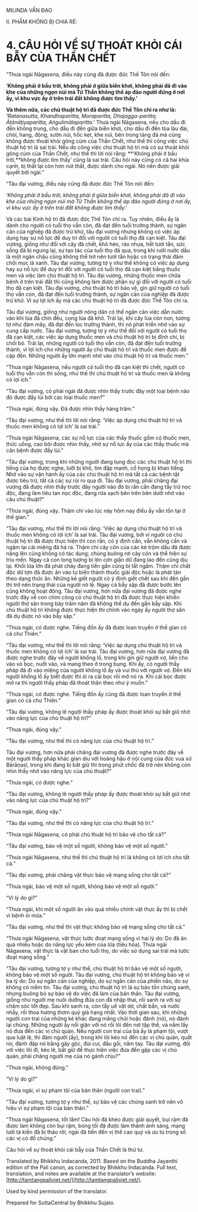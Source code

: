  

MILINDA VẤN ĐẠO

II. PHẨM KHÔNG BỊ CHIA RẼ:

# 4\. CÂU HỎI VỀ SỰ THOÁT KHỎI CÁI BẪY CỦA THẦN CHẾT

“Thưa ngài Nāgasena, điều này cũng đã được đức Thế Tôn nói đến:

‘**Không phải ở bầu trời, không phải ở giữa biển khơi, không phải đã đi vào khe của những ngọn núi mà Tử Thần không thể áp đảo người đứng ở nơi ấy, vì khu vực ấy ở trên trái đất không được tìm thấy.’**

**Và thêm nữa, các chú thuật hộ trì đã được đức Thế Tôn chỉ ra như là: ‘**_Ratanasutta, Khandhaparitta, Moraparitta, Dhajagga-paritta, Āṭānāṭiyaparitta, Aṅgulimālaparitta_.’ Thưa ngài Nāgasena, nếu cho dầu đi đến không trung, cho dầu đi đến giữa biển khơi, cho dầu đi đến tòa lâu đài, chòi, hang, động, sườn núi, hốc kẹt, khe núi, bên trong tảng đá mà cũng không được thoát khỏi gông cùm của Thần Chết, như thế thì công việc chú thuật hộ trì là sai trái. Nếu do công việc chú thuật hộ trì mà có sự thoát khỏi gông cùm của Thần Chết, như thế thì lời nói rằng: **‘Không phải ở bầu trời,**không được tìm thấy’ cũng là sai trái. Câu hỏi này cũng có cả hai khía cạnh, bị thắt lại còn hơn nút thắt, được dành cho ngài. Nó nên được giải quyết bởi ngài.”

“Tâu đại vương, điều này cũng đã được đức Thế Tôn nói đến:

‘_Không phải ở bầu trời, không phải ở giữa biển khơi, không phải đã đi vào khe của những ngọn núi mà Tử Thần không thể áp đảo người đứng ở nơi ấy, vì khu vực ấy ở trên trái đất không được tìm thấy_.’

Và các bài Kinh hộ trì đã được đức Thế Tôn chỉ ra. Tuy nhiên, điều ấy là dành cho người có tuổi thọ vẫn còn, đã đạt đến tuổi trưởng thành, sự ngăn cản của nghiệp đã được trừ khử, tâu đại vương nhưng không có việc áp dụng hay sự nỗ lực để duy trì đối với người có tuổi thọ đã cạn kiệt. Tâu đại vương, giống như đối với cây đã chết, khô héo, ráo nhựa, hết tươi tắn, sức sống đã bị ngưng lại, sự tạo tác của tuổi thọ đã qua, trong khi rưới nước dầu là một ngàn chậu cũng không thể trở nên tươi tắn hoặc có trạng thái đâm chồi mọc lá xanh. Tâu đại vương, tương tợ y như thế không có việc áp dụng hay sự nỗ lực để duy trì đối với người có tuổi thọ đã cạn kiệt bằng thuốc men và việc làm chú thuật hộ trì. Tâu đại vương, những thuốc men chữa bệnh ở trên trái đất thì cũng không làm được phận sự gì đối với người có tuổi thọ đã cạn kiệt. Tâu đại vương, chú thuật hộ trì bảo vệ, gìn giữ người có tuổi thọ vẫn còn, đã đạt đến tuổi trưởng thành, sự ngăn cản của nghiệp đã được trừ khử. Vì sự lợi ích ấy mà các chú thuật hộ trì đã được đức Thế Tôn chỉ ra.

Tâu đại vương, giống như người nông dân có thể ngăn cản việc dẫn nước vào khi lúa đã chín đều, cọng lúa đã khô. Trái lại, khi cây lúa còn non, tương tợ như đám mây, đã đạt đến lúc trưởng thành, thì nó phát triển nhờ vào sự cung cấp nước. Tâu đại vương, tương tợ y như thế đối với người có tuổi thọ đã cạn kiệt, các việc áp dụng thuốc men và chú thuật hộ trì bị đình chỉ, bị chối bỏ. Trái lại, những người có tuổi thọ vẫn còn, đã đạt đến tuổi trưởng thành, vì lợi ích cho những người ấy chú thuật hộ trì và thuốc men được đề cập đến. Những người ấy lớn mạnh nhờ vào chú thuật hộ trì và thuốc men.”

“Thưa ngài Nāgasena, nếu người có tuổi thọ đã cạn kiệt thì chết, người có tuổi thọ vẫn còn thì sống, như thế thì chú thuật hộ trì và thuốc men là không có lợi ích.”

“Tâu đại vương, có phải ngài đã được nhìn thấy trước đây một loại bệnh nào đó được đẩy lùi bởi các loại thuốc men?”

“Thưa ngài, đúng vậy. Đã được nhìn thấy hàng trăm.”

“Tâu đại vương, như thế thì lời nói rằng: ‘Việc áp dụng chú thuật hộ trì và thuốc men không có lợi ích’ là sai trái.”

“Thưa ngài Nāgasena, các sự nỗ lực của các thầy thuốc gồm có thuốc men, thức uống, cao bôi được nhìn thấy, nhờ sự nỗ lực ấy của các thầy thuốc mà căn bệnh được đẩy lùi.”

“Tâu đại vương, trong khi những người đang tụng đọc các chú thuật hộ trì thì tiếng của họ được nghe, lưỡi bị khô, tim đập mạnh, cổ họng bị khan tiếng. Nhờ vào sự vận hành ấy của các chú thuật hộ trì mà tất cả các bệnh tật được tiêu trừ, tất cả các sự rủi ro qua đi. Tâu đại vương, phải chăng đại vương đã được nhìn thấy trước đây người nào đó bị rắn cắn đang tẩy trừ nọc độc, đang làm tiêu tan nọc độc, đang rửa sạch bên trên bên dưới nhờ vào câu chú thuật?”

“Thưa ngài, đúng vậy. Thậm chí vào lúc này hôm nay điều ấy vẫn tồn tại ở thế gian.”

“Tâu đại vương, như thế thì lời nói rằng: ‘Việc áp dụng chú thuật hộ trì và thuốc men không có lợi ích’ là sai trái. Tâu đại vương, bởi vì người có chú thuật hộ trì đã được thực hiện thì con rắn, có ý định cắn, vẫn không cắn và ngậm lại cái miệng đã há ra. Thậm chí cây côn của các kẻ trộm dầu đã được nâng lên cũng không có tác dụng; chúng buông rơi cây côn và thể hiện sự trìu mến. Ngay cả con long tượng bị lên cơn giận dữ đang lao đến cũng dịu lại. Khối lửa lớn đã phát cháy đang tiến gần cũng bị tắt ngấm. Thậm chí chất độc dữ tợn đã được ăn vào tự biến thành thuốc giải độc hoặc là phát tán theo dạng thức ăn. Những kẻ giết người có ý định giết chết sau khi đến gần thì trở nên trạng thái của người nô lệ. Ngay cả bẫy sập đã được bước lên cũng không hoạt động. Tâu đại vương, hơn nữa đại vương đã được nghe trước đây về con chim công có chú thuật hộ trì đã được thực hiện khiến người thợ săn trong bảy trăm năm đã không thể dụ đến gần bẫy sập. Khi chú thuật hộ trì không được thực hiện thì chính vào ngày ấy người thợ săn đã dụ được nó vào bẫy sập.”

“Thưa ngài, có được nghe. Tiếng đồn ấy đã được loan truyền ở thế gian có cả chư Thiên.”

“Tâu đại vương, như thế thì lời nói rằng: ‘Việc áp dụng chú thuật hộ trì và thuốc men không có lợi ích’ là sai trái. Tâu đại vương, hơn nữa đại vương đã được nghe trước đây về người khổng lồ, trong khi gìn giữ người vợ, liền cho vào vỏ bọc, nuốt vào, và mang theo ở trong bụng. Khi ấy, có người thầy pháp đã đi vào miệng của người khổng lồ ấy và vui thú với người vợ. Đến khi người khổng lồ ấy biết được thì ói ra cái bọc rồi mở nó ra. Khi cái bọc được mở ra thì người thầy pháp đã thoát thân theo như ý muốn.”

“Thưa ngài, có được nghe. Tiếng đồn ấy cũng đã được loan truyền ở thế gian có cả chư Thiên.”

“Tâu đại vương, không lẽ người thầy pháp ấy được thoát khỏi sự bắt giữ nhờ vào năng lực của chú thuật hộ trì?”

“Thưa ngài, đúng vậy.”

“Tâu đại vương, như thế thì có năng lực của chú thuật hộ trì.”

Tâu đại vương, hơn nữa phải chăng đại vương đã được nghe trước đây về một người thầy pháp khác gian díu với hoàng hậu ở nội cung của đức vua xứ Bārāṇasī, trong khi đang bị bắt giữ thì trong phút chốc đã trở nên không còn nhìn thấy nhờ vào năng lực của chú thuật?”

“Thưa ngài, có được nghe.”

“Tâu đại vương, không lẽ người thầy pháp ấy được thoát khỏi sự bắt giữ nhờ vào năng lực của chú thuật hộ trì?”

“Thưa ngài, đúng vậy.”

“Tâu đại vương, như thế thì có năng lực của chú thuật hộ trì.”

“Thưa ngài Nāgasena, có phải chú thuật hộ trì bảo vệ cho tất cả?”

“Tâu đại vương, bảo vệ một số người, không bảo vệ một số người.”

“Thưa ngài Nāgasena, như thế thì chú thuật hộ trì là không có lợi ích cho tất cả.”

“Tâu đại vương, phải chăng vật thực bảo vệ mạng sống cho tất cả?”

“Thưa ngài, bảo vệ một số người, không bảo vệ một số người.”

“Vì lý do gì?”

“Thưa ngài, khi một số người ăn vào quá nhiều chính vật thực ấy thì bị chết vì bệnh ói mửa.”

“Tâu đại vương, như thế thì vật thực không bảo vệ mạng sống cho tất cả.”

“Thưa ngài Nāgasena, vật thực tước đoạt mạng sống vì hai lý do: Do đã ăn quá nhiều hoặc do năng lực yếu kém của lửa (tiêu hóa). Thưa ngài Nāgasena, vật thực là vật ban cho tuổi thọ, do việc sử dụng sai trái mà tước đoạt mạng sống.”

“Tâu đại vương, tương tợ y như thế, chú thuật hộ trì bảo vệ một số người, không bảo vệ một số người. Tâu đại vương, chú thuật hộ trì không bảo vệ vì ba lý do: Do sự ngăn cản của nghiệp, do sự ngăn cản của phiền não, do sự không có niềm tin. Tâu đại vương, chú thuật hộ trì là sự bảo tồn chúng sanh, nhưng buông bỏ sự bảo vệ do việc đã làm của bản thân. Tâu đại vương, giống như người mẹ nuôi dưỡng đứa con đã nhập thai, rồi sanh ra với sự chăm sóc tốt đẹp. Sau khi sanh ra, còn tẩy uế vật dơ, chất bẩn, và nước nhầy, rồi thoa hương thơm quý giá hạng nhất. Vào thời gian sau, khi những người con trai của những kẻ khác đang mắng chửi hoặc đánh (nó), nó đánh lại chúng. Những người ấy nổi giận với nó rồi lôi đến nơi tập thể, và nắm lấy nó đưa đến các vị chủ quản. Nếu người con trai của bà ấy là phạm tội, vượt qua luật lệ, thì đám người (ấy), trong khi lôi kéo nó đến các vị chủ quản, quất roi, đánh đập nó bằng gậy gộc, đùi cui, đầu gối, nắm tay. Tâu đại vương, đối với việc lôi đi, kéo lê, bắt giữ để thực hiện việc đưa đến gặp các vị chủ quản, phải chăng người mẹ của nó gánh chịu?”

“Thưa ngài, không đúng.”

“Vì lý do gì?”

“Thưa ngài, vì sự phạm tội của bản thân (người con trai).”

“Tâu đại vương, tương tợ y như thế, sự bảo vệ các chúng sanh trở nên vô hiệu vì sự phạm tội của bản thân.”

“Thưa ngài Nāgasena, tốt lắm! Câu hỏi đã khéo được giải quyết, bụi rậm đã được làm không còn bụi rậm, bóng tối đã được làm thành ánh sáng, mạng lưới tà kiến đã bị tháo rời, ngài đã tiến đến vị thế cao quý và ưu tú trong số các vị có đồ chúng.”

Câu hỏi về sự thoát khỏi cái bẫy của Thần Chết là thứ tư.

Translated by Bhikkhu Indacanda, 2011. Based on the Buddha Jayanthi edition of the Pali canon, as corrected by Bhikkhu Indacanda. Full text, translation, and notes are available at the translator’s website: [http://tamtangpaliviet.net/](http://tamtangpaliviet.net/).

Used by kind permission of the translator.

Prepared for SuttaCentral by Bhikkhu Sujato.